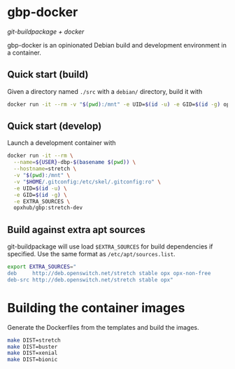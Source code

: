 # gbp-docker

*git-buildpackage + docker*

gbp-docker is an opinionated Debian build and development environment in a container.

## Quick start (build)

Given a directory named `./src` with a `debian/` directory, build it with

```bash
docker run -it --rm -v "$(pwd):/mnt" -e UID=$(id -u) -e GID=$(id -g) opxhub/gbp:stretch bash -c 'cd src/; gbp buildpackage'
```

## Quick start (develop)

Launch a development container with

```bash
docker run -it --rm \
  --name=${USER}-dbp-$(basename $(pwd)) \
  --hostname=stretch \
  -v "$(pwd):/mnt" \
  -v "$HOME/.gitconfig:/etc/skel/.gitconfig:ro" \
  -e UID=$(id -u) \
  -e GID=$(id -g) \
  -e EXTRA_SOURCES \
  opxhub/gbp:stretch-dev
```

## Build against extra apt sources

git-buildpackage will use load `$EXTRA_SOURCES` for build dependencies if specified. Use the same format as `/etc/apt/sources.list`.

```bash
export EXTRA_SOURCES="
deb     http://deb.openswitch.net/stretch stable opx opx-non-free
deb-src http://deb.openswitch.net/stretch stable opx"
```

# Building the container images

Generate the Dockerfiles from the templates and build the images.

```bash
make DIST=stretch
make DIST=buster
make DIST=xenial
make DIST=bionic
```
